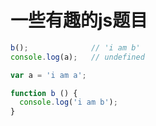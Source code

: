 # 一些有趣的js题目
```js
b();              // 'i am b'
console.log(a);   // undefined

var a = 'i am a';

function b () {
  console.log('i am b');
}
```
